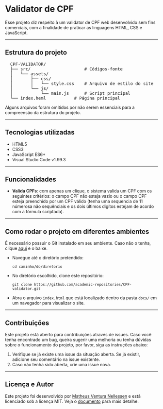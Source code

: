 <h1>Validator de CPF</h1>
<p>Esse projeto diz respeito à um validator de CPF web desenvolvido sem fins comerciais, com a finalidade de praticar as linguagens HTML, CSS e JavaScript.</p>

<hr>

<h2>Estrutura do projeto</h2>
<pre>
  CPF-VALIDATOR/
  ├── src/                     # Códigos-fonte
  │   └── assets/
  │       ├── css/
  │       │   └── style.css    # Arquivo de estilo do site
  │       └── js/
  │           └── main.js      # Script principal
  └── index.heml	       # Página principal
</pre>
<p>Alguns arquivos foram omitidos por não serem essenciais para a compreensão da estrutura do projeto.</p>

<hr>

<h2>Tecnologias utilizadas</h2>
<ul>
	<li>HTML5</li>
	<li>CSS3</li>
	<li>JavaScript ES6+</li>
 	<li>Visual Studio Code v1.99.3</li>
</ul>

<hr>

<h2>Funcionalidades</h2>
<ul>
	<li><strong>Valida CPFs</strong>: com apenas um clique, o sistema valida um CPF com os seguintes critérios: o campo CPF não esteja vazio ou o campo CPF esteja preenchido por um CPF válido (tenha uma sequencia de 11 númerosa não sequênciais e os dois últimos digítos estejam de acordo com a fórmula scriptada).
</ul>

<hr>

<h2>Como rodar o projeto em diferentes ambientes</h2>
<p>É necessário possuir o Git instalado em seu ambiente. Caso não o tenha, clique <a href="https://git-scm.com/downloads">aqui</a> e o baixe.
<ul>
  <li>Navegue até o diretório pretendido:</li>
  <pre><code>cd caminho/do/diretorio</code></pre>
  <li>No diretório escolhido, clone este repositório:</li>
  <pre><code>git clone https://github.com/academic-repositories/CPF-validator.git</code></pre>
  <li>Abra o arquivo <code>index.html</code> que está localizado dentro da pasta <code>docs/</code> em um navegador para visualizar o site.</li>
</ul>

<hr>

<h2>Contribuições</h2>
<p>Este projeto está aberto para contribuições através de issues. Caso você tenha encontrado um bug, queira sugerir uma melhoria ou tenha dúvidas sobre o funcionamento do projeto, por favor, siga as instruções abaixo:</p>
<ol>
    <li>Verifique se já existe uma issue da situação aberta. Se já existir, adicione seu comentário na issue existente.
    <li>Caso não tenha sido aberta, crie uma issue nova.
</ol>

<hr>

<h2>Licença e Autor</h2>
<p>Este projeto foi desenvolvido por <a href="https://www.linkedin.com/in/matheus-ventura-nellessen/">Matheus Ventura Nellessen</a> e está licenciado sob a licença MIT. Veja o <a href="./LICENSE">documento</a> para mais detalhe.</p>
